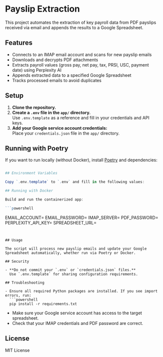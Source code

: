 # Payslip Extraction

This project automates the extraction of key payroll data from PDF payslips received via email and appends the results to a Google Spreadsheet.

## Features

- Connects to an IMAP email account and scans for new payslip emails
- Downloads and decrypts PDF attachments
- Extracts payroll values (gross pay, net pay, tax, PRSI, USC, payment date) using Perplexity AI
- Appends extracted data to a specified Google Spreadsheet
- Tracks processed emails to avoid duplicates


## Setup

1. **Clone the repository.**
2. **Create a `.env` file in the `app/` directory.**  
   Use `.env.template` as a reference and fill in your credentials and API keys.
3. **Add your Google service account credentials:**  
   Place your `credentials.json` file in the `app/` directory.

## Running with Poetry

If you want to run locally (without Docker), install [Poetry](https://python-poetry.org/) and dependencies:

```powershell

## Environment Variables

Copy `.env.template` to `.env` and fill in the following values:

## Running with Docker

Build and run the containerized app:

```powershell

```
EMAIL_ACCOUNT=
EMAIL_PASSWORD=
IMAP_SERVER=
PDF_PASSWORD=
PERPLEXITY_API_KEY=
SPREADSHEET_URL=
```


## Usage

The script will process new payslip emails and update your Google Spreadsheet automatically, whether run via Poetry or Docker.

## Security

- **Do not commit your `.env` or `credentials.json` files.**  
  Use `.env.template` for sharing configuration requirements.

## Troubleshooting

- Ensure all required Python packages are installed. If you see import errors, run:
  ```powershell
  pip install -r requirements.txt
  ```
- Make sure your Google service account has access to the target spreadsheet.
- Check that your IMAP credentials and PDF password are correct.

## License

MIT License

